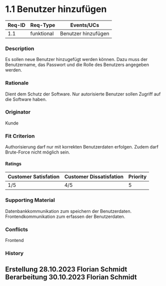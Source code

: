 # 1.1 Benutzer hinzufügen

| Req-ID | Req-Type | Events/UCs |
|--------|----------|------------|
| 1.1    | funktional | Benutzer hinzufügen |

### Description
Es sollen neue Benutzer hinzugefügt werden können. Dazu muss der Benutzername, das Passwort und die Rolle des Benutzers angegeben werden.

### Rationale
Dient dem Schutz der Software. Nur autorisierte Benutzer sollen Zugriff auf die Software haben.

### Originator
Kunde 

### Fit Criterion
Authorisierung darf nur mit korrekten Benutzerdaten erfolgen. Zudem darf Brute-Force nicht möglich sein.

#### Ratings
| Customer Satisfation | Customer Dissatisfation | Priority |
|----------------------|-------------------------|----------|
| 1/5                  | 4/5                     | 5        |

### Supporting Material
Datenbankkommunikation zum speichern der Benutzerdaten.
Frontendkommunikation zum erfassen der Benutzerdaten.

### Conflicts
Frontend

### History
Erstellung 28.10.2023 Florian Schmidt
Berarbeitung 30.10.2023 Florian Schmidt
---
